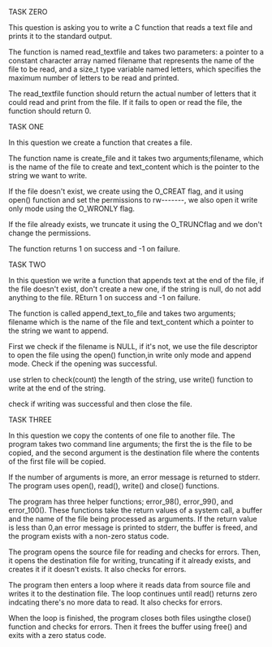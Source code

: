 TASK ZERO

This question is asking you to write a C function that reads a text file and prints it to the standard output.

The function is named read_textfile and takes two parameters: a pointer to a constant character array named filename that represents the name of the file to be read, and a size_t type variable named letters, which specifies the maximum number of letters to be read and printed.

The read_textfile function should return the actual number of letters that it could read and print from the file. If it fails to open or read the file, the function should return 0.

TASK ONE

In this question we create a function that creates a file.

The function name is create_file and it takes two arguments;filename, which is the name of the file to create and text_content which is the pointer to the string we want to write.

If the file doesn't exist, we create using the O_CREAT flag, and it using open() function and set the permissions to rw-------, we also open it write only mode using the O_WRONLY flag.

If the file already exists, we truncate it using the O_TRUNCflag and we don't change the permissions.

The function returns 1 on success and -1 on failure.

TASK TWO

In this question we write a function that appends text at the end of the file, if the file doesn't exist, don't create a new one, if the string is null, do not add anything to the file. REturn 1 on success and -1 on failure.

The function is called append_text_to_file and takes two arguments; filename which is the name of the file and text_content which a pointer to the string we want to append.

First we check if the filename is NULL, if it's not, we use the file descriptor to open the file using the open() function,in write only mode and append mode. Check if the opening was successful.

use strlen to check(count) the length of the string, use write() function to write at the end of the string.

check if writing was successful and then close the file.

TASK THREE

In this question we copy the contents of one file to another file. The program takes two command line arguments; the first the is the file to be copied, and the second argument is the destination file where the contents of the first file will be copied.

If the number of arguments is more, an error message is returned to stderr. The program uses open(), read(), write() and close() functions.

The program has three helper functions; error_98(), error_99(), and error_100(). These functions take the return values of a system call, a buffer and the name of the file being processed as arguments. If the return value is less than 0,an error message is printed to stderr, the buffer is freed, and the program exists with a non-zero status code.

The program opens the source file for reading and checks for errors. Then, it opens the destination file for writing, truncating if it already exists, and creates it if it doesn't exists. It also checks for errors.

The program then enters a loop where it reads data from source file and writes it to the destination file. The loop continues until read() returns zero indcating there's no more data to read. It also checks for errors.

When the loop is finished, the program closes both files usingthe close() function and checks for errors. Then it frees the buffer using free() and exits with a zero status code.
